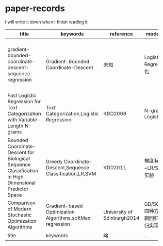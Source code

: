 # paper-records
I will write it down when I finish reading it

|title|keywords|reference|model framework|conclusion|t|
|-|-|-|-|-|-|
|gradient-bounded-coordinate-descent-sequence-regression|Gradient-Bounded Coordinate-Descent|未知|Logistic Regression+L1正则化|证明梯度有界坐标下降方法对预测模型最优子序列搜索过程的优化效果|1902|
|Fast Logistic Regression for Text Categorization with Variable-Length N-grams|Text Categorization,Logistic Regression|KDD2008|N-gram+Sparse Logistic Regression|提出改进的逻辑回归模型对时间序列进行分类并进行对比分析|1903|
|Bounded Coordinate-Descent for Biological Sequence Classification in High Dimensional Predictor Space|Greedy Coordinate-Descent,Sequence Classification,LR,SVM|KDD2011|梯度有界坐标下降+LR/SVM进行对比实验||1904|
|Comparison of Modern Stochastic Optimization Algorithms|Gradient-based Optimization Algorithms,softMax regression|University of Edinburgh2014|GD/SGD/S2GD/SAG四种方法分别通过逻辑回归和softmax回归实现并对比||1904|
|title|keywords|略|...|...|
